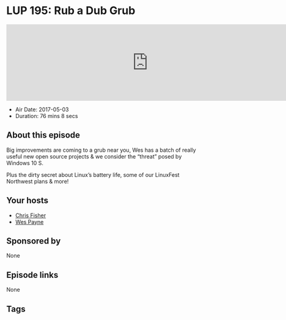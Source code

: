 # LUP 195: Rub a Dub Grub

<iframe src="https://player.fireside.fm/v2/RUkczH-V+M89fqxtq?theme=dark" width="740" height="200" frameborder="0" scrolling="no"></iframe>

* Air Date: 2017-05-03
* Duration: 76 mins 8 secs

## About this episode

Big improvements are coming to a grub near you, Wes has a batch of really useful new open source projects & we consider the “threat” posed by Windows 10 S.

Plus the dirty secret about Linux’s battery life, some of our LinuxFest Northwest plans & more!

## Your hosts
* [Chris Fisher](https://linuxunplugged.com/hosts/chrislas)
* [Wes Payne](https://linuxunplugged.com/hosts/wes)

## Sponsored by

None



## Episode links

None



## Tags

